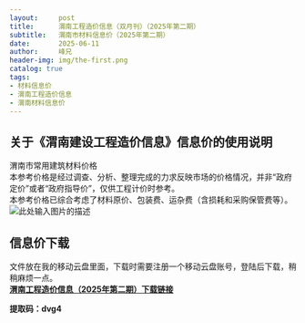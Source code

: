 ```yaml
---
layout:     post
title:      渭南工程造价信息（双月刊）（2025年第二期）
subtitle:   渭南市材料信息价（2025年第二期）
date:       2025-06-11
author:     峰兄
header-img: img/the-first.png
catalog: true
tags:
- 材料信息价
- 渭南工程造价信息
- 渭南材料信息价
---
```

## 关于《渭南建设工程造价信息》信息价的使用说明 ##
渭南市常用建筑材料价格  
本参考价格是经过调查、分析、整理完成的力求反映市场的价格情况，并非“政府定价”或者“政府指导价”，仅供工程计价时参考。  
本参考价格已综合考虑了材料原价、包装费、运杂费（含损耗和采购保管费等）。  
![此处输入图片的描述][1]

## 信息价下载 ##

文件放在我的移动云盘里面，下载时需要注册一个移动云盘账号，登陆后下载，稍稍麻烦一点。  
[**渭南工程造价信息（2025年第二期）下载链接**][2]



 **提取码：dvg4**


  [1]: https://pic1.imgdb.cn/item/6858a97d58cb8da5c863282c.jpg
  [2]: https://caiyun.139.com/w/i/2nQR72LbCSb9z


